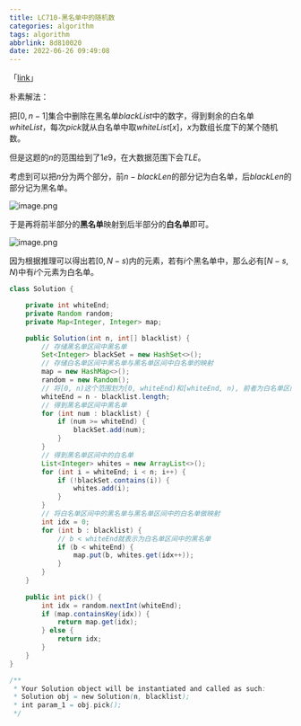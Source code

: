 ```yaml
---
title: LC710-黑名单中的随机数
categories: algorithm
tags: algorithm
abbrlink: 8d810020
date: 2022-06-26 09:49:08
---
```


「[link](https://leetcode.cn/problems/random-pick-with-blacklist/)」

朴素解法：

把$[0, n-1]$集合中删除在黑名单$blackList$中的数字，得到剩余的白名单$whiteList$，每次$pick$就从白名单中取$whiteList[x]$，$x$为数组长度下的某个随机数。

但是这题的$n$的范围给到了$1e9$，在大数据范围下会$TLE$。

考虑到可以把$n$分为两个部分，前$n-blackLen$的部分记为白名单，后$blackLen$的部分记为黑名单。

![image.png](https://static.codenote.xyz/img/202206260959226.png)

于是再将前半部分的**黑名单**映射到后半部分的**白名单**即可。

![image.png](https://static.codenote.xyz/img/202206260959526.png)

因为根据推理可以得出若$[0, N - s)$内的元素，若有$i$个黑名单中，那么必有$[N-s, N)$中有$i$个元素为白名单。

```java
class Solution {

    private int whiteEnd;
    private Random random;
    private Map<Integer, Integer> map;

    public Solution(int n, int[] blacklist) {
        // 存储黑名单区间中黑名单
        Set<Integer> blackSet = new HashSet<>();
        // 存储白名单区间中黑名单与黑名单区间中白名单的映射
        map = new HashMap<>();
        random = new Random();
        // 将[0, n)这个范围划为[0, whiteEnd)和[whiteEnd, n), 前者为白名单区间,后者为黑名单区间
        whiteEnd = n - blacklist.length;
        // 得到黑名单区间中黑名单
        for (int num : blacklist) {
            if (num >= whiteEnd) {
                blackSet.add(num);
            }
        }
        // 得到黑名单区间中的白名单
        List<Integer> whites = new ArrayList<>();
        for (int i = whiteEnd; i < n; i++) {
            if (!blackSet.contains(i)) {
                whites.add(i);
            }
        }
        // 将白名单区间中的黑名单与黑名单区间中的白名单做映射
        int idx = 0;
        for (int b : blacklist) {
            // b < whiteEnd就表示为白名单区间中的黑名单
            if (b < whiteEnd) {
                map.put(b, whites.get(idx++));
            }
        }
    }
    
    public int pick() {
        int idx = random.nextInt(whiteEnd);
        if (map.containsKey(idx)) {
            return map.get(idx);
        } else {
            return idx;
        }
    }
}

/**
 * Your Solution object will be instantiated and called as such:
 * Solution obj = new Solution(n, blacklist);
 * int param_1 = obj.pick();
 */
```

